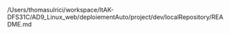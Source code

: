 /Users/thomasulrici/workspace/ItAK-DFS31C/AD9_Linux_web/deploiementAuto/project/dev/localRepository/README.md